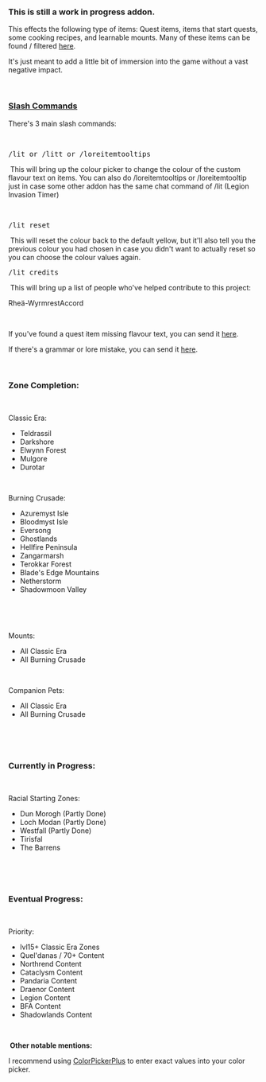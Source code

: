<h3>This is still a work in progress addon.</h3>
<p>This effects the following type of items: Quest items, items that start quests, some cooking recipes, and learnable mounts. Many of these items can be found / filtered&nbsp;<a href="https://www.wowhead.com/items?filter=7:5:166:16;2:1:2:6455;0:0:0:0#items;0+1+18" rel="nofollow">here</a>.</p>
<p>It's just meant to add a little bit of immersion into the game without a vast negative impact.</p>
<p>&nbsp;</p>
<h3><strong><span style="text-decoration: underline;">Slash Commands</span></strong></h3>
<p>There's 3 main slash commands:</p>
<p>&nbsp;</p>
<pre class="codeStyle">/lit or /litt or /loreitemtooltips</pre>
<p>&nbsp;This will bring up the colour picker to change the colour of the custom flavour text on items. You can also do /loreitemtooltips or /loreitemtooltip just in case some other addon has the same chat command of /lit (Legion Invasion Timer)</p>
<p>&nbsp;</p>
<pre class="codeStyle">/lit reset</pre>
<p>&nbsp;This will reset the colour back to the default yellow, but it'll also tell you the previous colour you had chosen in case you didn't want to actually reset so you can choose the colour values again.&nbsp;</p>
<pre class="codeStyle">/lit credits</pre>
<p>&nbsp;This will bring up a list of people who've helped contribute to this project:</p>
<div class="spoiler">
<p>Rhe&auml;-WyrmrestAccord</p>
</div>
<p>&nbsp;</p>
<p>If you've found a quest item missing flavour text, you can send it <a href="https://forms.gle/zpaspqNeWLucpQEb7">here</a>.</p>
<p>If there's a grammar or lore mistake, you can send it <a href="https://forms.gle/qX29MHE9nTNCmAzn8">here</a>.</p>
<p>&nbsp;</p>
<h3>Zone Completion:</h3>
<p>&nbsp;</p>
<div class="spoiler">
<p>Classic Era:</p>
<ul>
<li>Teldrassil</li>
<li>Darkshore</li>
<li>Elwynn Forest</li>
<li>Mulgore</li>
<li>Durotar</li>
</ul>
<p>&nbsp;</p>
<p>Burning Crusade:</p>
<ul>
<li>Azuremyst Isle</li>
<li>Bloodmyst Isle</li>
<li>Eversong</li>
<li>Ghostlands</li>
<li>Hellfire Peninsula</li>
<li>Zangarmarsh</li>
<li>Terokkar Forest</li>
<li>Blade's Edge Mountains</li>
<li>Netherstorm</li>
<li>Shadowmoon Valley</li>
</ul>
<p>&nbsp;</p>
<p>&nbsp;</p>
<p>Mounts:</p>
<ul>
<li>All Classic Era</li>
<li>All Burning Crusade</li>
</ul>
<p>&nbsp;</p>
<p>Companion Pets:</p>
<ul>
<li>All Classic Era</li>
<li>All Burning Crusade</li>
</ul>
</div>
<p>&nbsp;</p>
<p>&nbsp;</p>
<h3>Currently in Progress:</h3>
<p>&nbsp;</p>
<div class="spoiler">
<p>Racial Starting Zones:</p>
<ul>
<li>Dun Morogh (Partly Done)</li>
<li>Loch Modan (Partly Done)</li>
<li>Westfall (Partly Done)</li>
<li>Tirisfal</li>
<li>The Barrens</li>
</ul>
</div>
<p>&nbsp;</p>
<p>&nbsp;</p>
<h3>Eventual Progress:</h3>
<p>&nbsp;</p>
<div class="spoiler">
<p>Priority:</p>
<ul>
<li>lvl15+ Classic Era Zones</li>
<li>Quel'danas / 70+ Content</li>
<li>Northrend Content</li>
<li>Cataclysm Content</li>
<li>Pandaria Content</li>
<li>Draenor Content</li>
<li>Legion Content</li>
<li>BFA Content</li>
<li>Shadowlands Content</li>
</ul>
</div>
<p>&nbsp;</p>
<p><strong>&nbsp;Other notable mentions:</strong></p>
<p>I recommend using <a href="https://www.curseforge.com/wow/addons/colorpickerplus">ColorPickerPlus</a> to enter exact values into your color picker.</p>
<p>&nbsp;</p>
